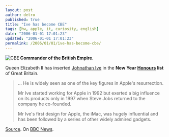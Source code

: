 ```yaml
---
layout: post
author: detro
published: true
title: "Ive has become CBE"
tags: [hw, apple, it, curiosity, english]
date: "2006-01-01 17:01:23"
updated: "2006-01-01 17:01:23"
permalink: /2006/01/01/ive-has-become-cbe/
---
```


<img src="http://upload.wikimedia.org/wikipedia/en/thumb/9/95/Cmdr_of_the_British_Empire_badge.JPG/150px-Cmdr_of_the_British_Empire_badge.JPG" alt="CBE" align="left" />
<strong>Commander of the British Empire</strong>.

Queen Elizabeth II has inserted <a href="http://en.wikipedia.org/wiki/Jonathan_Ive" title="John Ive on Wikipedia" target="_new">Johnathan Ive</a> in the <strong>New Year <a href="http://en.wikipedia.org/wiki/Order_of_the_British_Empire" target="_new">Honours</a> list</strong> of Great Britain.

<blockquote>... He is widely seen as one of the key figures in Apple's resurrection.

Mr Ive started working for Apple in 1992 but exerted a big influence on its products only in 1997 when Steve Jobs returned to the company he co-founded.

Mr Ive's first design for Apple, the iMac, was hugely influential and has been followed by a series of other widely admired gadgets.</blockquote>

<a href="http://www.melablog.it/post/1278/jonathan-ive-re-dei-gadget-a-servizio-di-sua-maesta">Source</a>.
On <a href="http://news.bbc.co.uk/1/hi/technology/4569912.stm">BBC News</a>.

